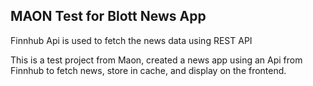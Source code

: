 ## MAON Test for Blott News App

Finnhub Api is used to fetch the news data using REST API

This is a test project from Maon, created a news app using an Api from Finnhub to fetch news, store in cache, and display on the frontend.